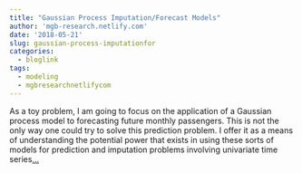 ```yaml
---
title: "Gaussian Process Imputation/Forecast Models"
author: 'mgb-research.netlify.com'
date: '2018-05-21'
slug: gaussian-process-imputationfor
categories:
  - bloglink
tags:
  - modeling
  - mgbresearchnetlifycom
---
```


As a toy problem, I am going to focus on the application of a Gaussian process model to forecasting future monthly passengers. This is not the only way one could try to solve this prediction problem. I offer it as a means of understanding the potential power that exists in using these sorts of models for prediction and imputation problems involving univariate time series[... <i class="fas fa-external-link-alt"></i>](https://mgb-research.netlify.com/post/gaussian-process-imputation-models/)

